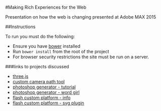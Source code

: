 #Making Rich Experiences for the Web

Presentation on how the web is changing presented at Adobe MAX 2015

##Instructions

To run you must do the following:

* Ensure you have [bower](http://bower.io/) installed
* Run `bower install` from the root of the project
* For browser security restrictions the site must be run on a server.


###links to projects discussed

* [three.js](http://threejs.org/)
* [custom camera path tool](https://github.com/cjgammon/three.js-camera-path-tool)
* [photoshop generator - tutorial](http://tomkrcha.com/?p=3896)
* [photoshop generator - word girl](https://github.com/adobe-webplatform/Demo-for-PBS-Kids-Word-Girl)
* [flash custom platform - info](https://helpx.adobe.com/flash/using/custom-platform-support.html)
* [flash custom platform - svg plugin](https://github.com/cjgammon/Flash-Plugin-SnapPlatform)


